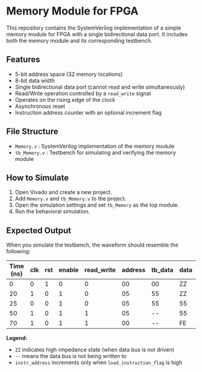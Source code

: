 # Memory Module for FPGA

This repository contains the SystemVerilog implementation of a simple memory module for FPGA with a single bidirectional data port. It includes both the memory module and its corresponding testbench.

## Features
- 5-bit address space (32 memory locations)
- 8-bit data width
- Single bidirectional data port (cannot read and write simultaneously)
- Read/Write operation controlled by a `read_write` signal
- Operates on the rising edge of the clock
- Asynchronous reset
- Instruction address counter with an optional increment flag

## File Structure
- `Memory.v` : SystemVerilog implementation of the memory module
- `tb_Memory.v` : Testbench for simulating and verifying the memory module

## How to Simulate
1. Open Vivado and create a new project.
2. Add `Memory.v` and `tb_Memory.v` to the project.
3. Open the simulation settings and set `tb_Memory` as the top module.
4. Run the behavioral simulation.

## Expected Output
When you simulate the testbench, the waveform should resemble the following:

| Time (ns) | clk | rst | enable | read_write | address | tb_data | data | instr_address |
|-----------|-----|-----|--------|------------|---------|---------|------|---------------|
| 0         | 0   | 1   | 0      | 0          | 00      | 00      | ZZ   | 00            |
| 20        | 1   | 0   | 1      | 0          | 05      | 55      | ZZ   | 00            |
| 25        | 0   | 0   | 1      | 0          | 05      | 55      | 55   | 01            |
| 50        | 1   | 0   | 1      | 1          | 05      | --      | 55   | 01            |
| 70        | 1   | 0   | 1      | 1          | 00      | --      | FE   | 01            |

**Legend:**
- `ZZ` indicates high-impedance state (when data bus is not driven)
- `--` means the data bus is not being written to
- `instr_address` increments only when `load_instruction_flag` is high



